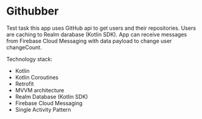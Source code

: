 # Githubber
Test task
this app uses GitHub api to get users and their repositories. Users are caching to Realm darabase (Kotlin SDK). App can receive messages from Firebase Cloud Messaging with data payload to change user changeCount.

Technology stack:
- Kotlin
- Kotlin Coroutines
- Retrofit
- MVVM architecture
- Realm Database (Kotlin SDK)
- Firebase Cloud Messaging
- Single Activity Pattern

